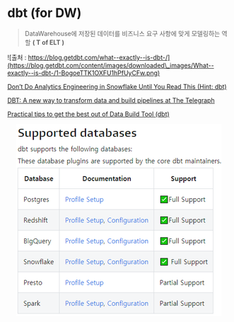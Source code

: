 # dbt (for DW)

> DataWarehouse에 저장된 데이터를 비즈니스 요구 사항에 맞게 모델링하는 역할 **( T of ELT )**

![출처 : https://blog.getdbt.com/what--exactly--is-dbt-/](https://blog.getdbt.com/content/images/downloaded\_images/What--exactly--is-dbt-/1-BogoeTTK1OXFU1hPfUyCFw.png)

[Don’t Do Analytics Engineering in Snowflake Until You Read This (Hint: dbt)](https://medium.com/hashmapinc/dont-do-analytics-engineering-in-snowflake-until-you-read-this-hint-dbt-bdd527fa1795)

[DBT: A new way to transform data and build pipelines at The Telegraph](https://medium.com/the-telegraph-engineering/dbt-a-new-way-to-handle-data-transformation-at-the-telegraph-868ce3964eb4)

[Practical tips to get the best out of Data Build Tool (dbt) ](https://medium.com/photobox-technology-product-and-design/practical-tips-to-get-the-best-out-of-data-building-tool-dbt-part-1-8cfa21ef97c5)



<div align="center">

<img src="../.gitbook/assets/dbt_supported.png" alt="출처 : https://docs.getdbt.com/docs/supported-databases">

</div>
